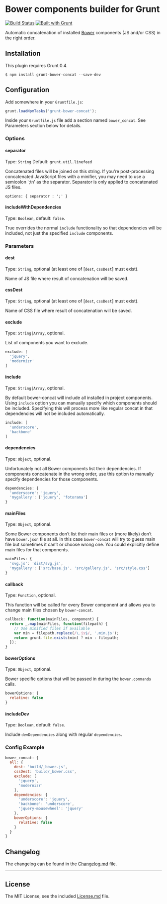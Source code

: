 # Bower components builder for Grunt

[![Build Status](https://travis-ci.org/sapegin/grunt-bower-concat.png)](https://travis-ci.org/sapegin/grunt-bower-concat)
[![Built with Grunt](https://cdn.gruntjs.com/builtwith.png)](http://gruntjs.com/)

Automatic concatenation of installed [Bower](https://github.com/twitter/bower) components (JS and/or CSS) in the right order.


## Installation

This plugin requires Grunt 0.4.

```
$ npm install grunt-bower-concat --save-dev
```


## Configuration

Add somewhere in your `Gruntfile.js`:

```javascript
grunt.loadNpmTasks('grunt-bower-concat');
```

Inside your `Gruntfile.js` file add a section named `bower_concat`. See Parameters section below for details.


### Options

#### separator

Type: `String` Default: `grunt.util.linefeed`

Concatenated files will be joined on this string. If you're post-processing concatenated JavaScript files with a minifier, you may need to use a semicolon ';\n' as the separator. Separator is only applied to concatenated JS files.

`options: { separator : ';' }`

#### includeWithDependencies

Type: `Boolean`, default: `false`.

True overrides the normal `include` functionality so that dependencies will be included, not just the specified `include` components.

### Parameters


#### dest

Type: `String`, optional (at least one of [`dest`, `cssDest`] must exist).

Name of JS file where result of concatenation will be saved.

#### cssDest

Type: `String`, optional (at least one of [`dest`, `cssDest`] must exist).

Name of CSS file where result of concatenation will be saved.

#### exclude

Type: `String|Array`, optional.

List of components you want to exclude.

```js
exclude: [
  'jquery',
  'modernizr'
]
```

#### include

Type: `String|Array`, optional.

By default bower-concat will include all installed in project components. Using `include` option you can manually specify which components should be included. Specifying this will process more like regular concat in that dependencies will not be included automatically.

```js
include: [
  'underscore',
  'backbone'
]
```

#### dependencies

Type: `Object`, optional.

Unfortunately not all Bower components list their dependencies. If components concatenate in the wrong order, use this option to manually specify dependencies for those components.

```js
dependencies: {
  'underscore': 'jquery',
  'mygallery': ['jquery', 'fotorama']
}
```

#### mainFiles

Type: `Object`, optional.

Some Bower components don’t list their main files or (more likely) don’t have `bower.json` file at all. In this case `bower-concat` will try to guess main file but sometimes it can’t or choose wrong one. You could explicitly define main files for that components.

```js
mainFiles: {
  'svg.js': 'dist/svg.js',
  'mygallery': ['src/base.js', 'src/gallery.js', 'src/style.css']
}
```

#### callback

Type: `Function`, optional.

This function will be called for every Bower component and allows you to change main files chosen by `bower-concat`.

```js
callback: function(mainFiles, component) {
  return _.map(mainFiles, function(filepath) {
    // Use minified files if available
    var min = filepath.replace(/\.js$/, '.min.js');
    return grunt.file.exists(min) ? min : filepath;
  });
}
```

#### bowerOptions

Type: `Object`, optional.

Bower specific options that will be passed in during the `bower.commands` calls.

```js
bowerOptions: {
  relative: false
}
```
#### includeDev

Type: `Boolean`, default: `false`.

Include `devDependencies` along with regular `dependencies`.


### Config Example

``` javascript
bower_concat: {
  all: {
    dest: 'build/_bower.js',
    cssDest: 'build/_bower.css',
    exclude: [
      'jquery',
      'modernizr'
    ],
    dependencies: {
      'underscore': 'jquery',
      'backbone': 'underscore',
      'jquery-mousewheel': 'jquery'
    },
    bowerOptions: {
      relative: false
    }
  }
}
```

## Changelog

The changelog can be found in the [Changelog.md](Changelog.md) file.

---

## License

The MIT License, see the included [License.md](License.md) file.
